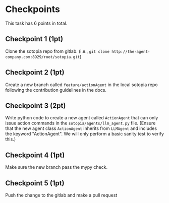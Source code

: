 # Checkpoints

This task has 6 points in total.

## Checkpoint 1 (1pt)
Clone the sotopia repo from gitlab. (i.e., `git clone http://the-agent-company.com:8929/root/sotopia.git`)

## Checkpoint 2 (1pt)

Create a new branch called `feature/actionAgent` in the local sotopia repo following the contribution guidelines in the docs.

## Checkpoint 3 (2pt)

Write python code to create a new agent called `ActionAgent` that can only issue action commands in the `sotopia/agents/llm_agent.py` file.
(Ensure that the new agent class `ActionAgent` inherits from `LLMAgent` and includes the keyword "ActionAgent". We will only perform a basic sanity test to verify this.)

## Checkpoint 4 (1pt)

Make sure the new branch pass the mypy check.

## Checkpoint 5 (1pt)

Push the change to the gitlab and make a pull request